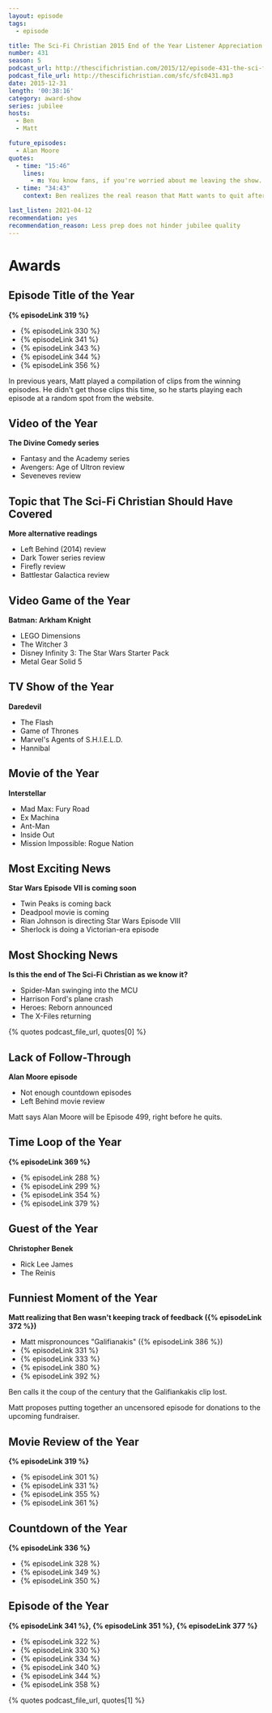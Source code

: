 ```yaml
---
layout: episode
tags:
  - episode

title: The Sci-Fi Christian 2015 End of the Year Listener Appreciation Jubilee
number: 431
season: 5
podcast_url: http://thescifichristian.com/2015/12/episode-431-the-sci-fi-christian-2015-end-of-the-year-listener-appreciation-jubilee/
podcast_file_url: http://thescifichristian.com/sfc/sfc0431.mp3
date: 2015-12-31
length: '00:38:16'
category: award-show
series: jubilee
hosts:
  - Ben
  - Matt

future_episodes:
  - Alan Moore
quotes:
  - time: "15:46"
    lines:
      - m: You know fans, if you're worried about me leaving the show...well, you should be.
  - time: "34:43"
    context: Ben realizes the real reason that Matt wants to quit after six seasons

last_listen: 2021-04-12
recommendation: yes
recommendation_reason: Less prep does not hinder jubilee quality
---
```


# Awards
## Episode Title of the Year
<b>{% episodeLink 319 %}</b>
- {% episodeLink 330 %}
- {% episodeLink 341 %}
- {% episodeLink 343 %}
- {% episodeLink 344 %}
- {% episodeLink 356 %}

In previous years, Matt played a compilation of clips from the winning episodes. He didn't get those clips this time, so he starts playing each episode at a random spot from the website.

## Video of the Year
<b>The Divine Comedy series</b>
- Fantasy and the Academy series
- Avengers: Age of Ultron review
- Seveneves review

## Topic that The Sci-Fi Christian Should Have Covered
<b>More alternative readings</b>
- Left Behind (2014) review
- Dark Tower series review
- Firefly review
- Battlestar Galactica review

## Video Game of the Year
<b>Batman: Arkham Knight</b>
- LEGO Dimensions
- The Witcher 3
- Disney Infinity 3: The Star Wars Starter Pack
- Metal Gear Solid 5

## TV Show of the Year
<b>Daredevil</b>
- The Flash 
- Game of Thrones
- Marvel's Agents of S.H.I.E.L.D.
- Hannibal

## Movie of the Year
<b>Interstellar</b>
- Mad Max: Fury Road
- Ex Machina
- Ant-Man
- Inside Out
- Mission Impossible: Rogue Nation

## Most Exciting News
<b>Star Wars Episode VII is coming soon</b>
- Twin Peaks is coming back
- Deadpool movie is coming
- Rian Johnson is directing Star Wars Episode VIII
- Sherlock is doing a Victorian-era episode

## Most Shocking News
<b>Is this the end of The Sci-Fi Christian as we know it?</b>
- Spider-Man swinging into the MCU
- Harrison Ford's plane crash
- Heroes: Reborn announced
- The X-Files returning

{% quotes podcast_file_url, quotes[0] %}

## Lack of Follow-Through
<b>Alan Moore episode</b>
- Not enough countdown episodes
- Left Behind movie review

Matt says Alan Moore will be Episode 499, right before he quits.

## Time Loop of the Year
<b>{% episodeLink 369 %}</b>
- {% episodeLink 288 %}
- {% episodeLink 299 %}
- {% episodeLink 354 %}
- {% episodeLink 379 %}

## Guest of the Year
<b>Christopher Benek</b>
- Rick Lee James
- The Reinis

## Funniest Moment of the Year
<b>Matt realizing that Ben wasn't keeping track of feedback ({% episodeLink 372 %})</b>
- Matt mispronounces "Galifianakis" ({% episodeLink 386 %})
- {% episodeLink 331 %}
- {% episodeLink 333 %}
- {% episodeLink 380 %}
- {% episodeLink 392 %}

Ben calls it the coup of the century that the Galifiankakis clip lost.

Matt proposes putting together an uncensored episode for donations to the upcoming fundraiser.

## Movie Review of the Year
<b>{% episodeLink 319 %}</b>
- {% episodeLink 301 %}
- {% episodeLink 331 %}
- {% episodeLink 355 %}
- {% episodeLink 361 %}

## Countdown of the Year
<b>{% episodeLink 336 %}</b>
- {% episodeLink 328 %}
- {% episodeLink 349 %}
- {% episodeLink 350 %}

## Episode of the Year
<b>{% episodeLink 341 %}, {% episodeLink 351 %}, {% episodeLink 377 %}</b>
- {% episodeLink 322 %}
- {% episodeLink 330 %}
- {% episodeLink 334 %}
- {% episodeLink 340 %}
- {% episodeLink 344 %}
- {% episodeLink 358 %}

{% quotes podcast_file_url, quotes[1] %}